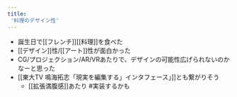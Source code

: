 ```yaml
---
title:
 '料理のデザイン性'
---
```


- 誕生日で[[フレンチ]][[料理]]を食べた
- [[デザイン]]性/[[アート]]性が面白かった
- CG/プロジェクション/AR/VRあたりで、デザインの可能性広げられないのかなーと思った
- [[東大TV 鳴海拓志「現実を編集する」インタフェース」]]とも繋がりそう
    - [[拡張満腹感]]あたり
#実装するかも
